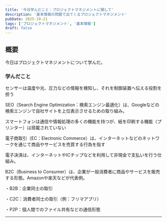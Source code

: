 ```yaml
---
title: '今日学んだこと：プロジェクトマネジメントに関して'
description: '基本情報の問題で出てくるプロジェクトマネジメント'
pubDate: 2025-10-21
tags: ['プロジェクトマネジメント', '基本情報']
draft: false
---
```


## 概要

今日はプロジェクトマネジメントについて学んだ。

### 学んだこと

センサーは温度や光、圧力などの情報を検知し、それを制御装置へ伝える役割を担う

SEO（Search Engine Optimization：検索エンジン最適化）は、Googleなどの検索エンジンで自社サイトを上位表示させるための取り組み。

スマートフォンは通信や情報処理の多くの機能を持つが、紙を印刷する機能（プリンター）は搭載されていない

電子商取引（EC：Electronic Commerce）は、インターネットなどのネットワークを通じて商品やサービスを売買する行為を指す

電子決済は、インターネットやICチップなどを利用して非現金で支払いを行う仕組み。

B2C（Business to Consumer）は、企業が一般消費者に商品やサービスを販売する形態。Amazonや楽天などが代表例。

・B2B：企業同士の取引

・C2C：消費者同士の取引（例：フリマアプリ）

・P2P：個人間でのファイル共有などの通信形態

---